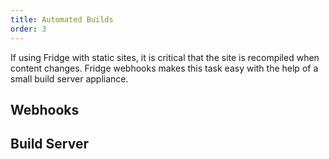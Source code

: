 ```yaml
---
title: Automated Builds
order: 3
---
```


If using Fridge with static sites, it is critical that the site is recompiled when content changes. Fridge webhooks makes this task easy with the help of a small build server appliance.

## Webhooks

## Build Server

